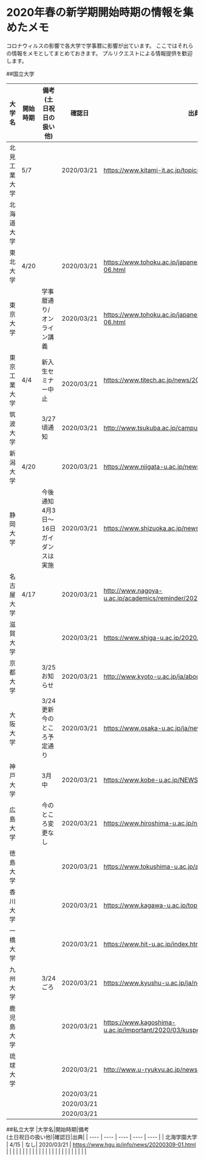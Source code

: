 # 2020年春の新学期開始時期の情報を集めたメモ

コロナウィルスの影響で各大学で学事暦に影響が出ています。
ここではそれらの情報をメモとしてまとめておきます。
プルリクエストによる情報提供を歓迎します。

##国立大学

|大学名|開始時期|備考<br>(土日祝日の扱い他)|確認日|出典|
| ---- | ---- | ---- | ---- | ---- |
| 北見工業大学 | 5/7 |  | 2020/03/21 | https://www.kitami-it.ac.jp/topics/40580/ |
| 北海道大学 |  | | | |
| 東北大学 | 4/20 | | 2020/03/21 | https://www.tohoku.ac.jp/japanese/2020/03/news20200317-06.html |
| 東京大学 |  | 学事暦通り/オンライン講義 | 2020/03/21 | https://www.tohoku.ac.jp/japanese/2020/03/news20200317-06.html |
| 東京工業大学 | 4/4 | 新入生セミナー中止 |　2020/03/21 | https://www.titech.ac.jp/news/2020/046433.html |
| 筑波大学 |  | 3/27頃通知 | 2020/03/21 | http://www.tsukuba.ac.jp/campuslife/ceremony/entrance.html |
| 新潟大学 | 4/20 | | 2020/03/21 | https://www.niigata-u.ac.jp/news/2020/69210/ |
| 静岡大学 |  | 今後通知4月3日～16日ガイダンスは実施 | 2020/03/21 | https://www.shizuoka.ac.jp/news/detail.html?CN=6291 |
| 名古屋大学 | 4/17 | | 2020/03/21 | http://www.nagoya-u.ac.jp/academics/reminder/2020guidance/index.html |
| 滋賀大学 |  |  | 2020/03/21 | https://www.shiga-u.ac.jp/2020/ |
| 京都大学 |  | 3/25お知らせ| 2020/03/21 | http://www.kyoto-u.ac.jp/ja/about/foundation/coronavirus/ |
| 大阪大学 |  | 3/24更新今のところ予定通り | 2020/03/21 | https://www.osaka-u.ac.jp/ja/news/info/corona/passed |
| 神戸大学 |  | 3月中 | 2020/03/21 | https://www.kobe-u.ac.jp/NEWS/info/2020_03_13_01.html |
| 広島大学 |  | 今のところ変更なし | 2020/03/21 | https://www.hiroshima-u.ac.jp/news/56826 |
| 徳島大学 |  |  | 2020/03/21 | https://www.tokushima-u.ac.jp/about/virus/index.html |
| 香川大学 |  |  | 2020/03/21 | https://www.kagawa-u.ac.jp/topics/ |
| 一橋大学 |  |  | 2020/03/21 | https://www.hit-u.ac.jp/index.html |
| 九州大学 | |  3/24ごろ | 2020/03/21 | https://www.kyushu-u.ac.jp/ja/notices/view/1547 |
| 鹿児島大学 |  |  | 2020/03/21 | https://www.kagoshima-u.ac.jp/important/2020/03/kuspecialsiteforcovid19.html |
| 琉球大学 |  |  | 2020/03/21 | http://www.u-ryukyu.ac.jp/news/11883/ |
|  |  |  | 2020/03/21 |  |
|  |  |  | 2020/03/21 |  |
|  |  |  | 2020/03/21 |  |




##私立大学
|大学名|開始時期|備考<br>(土日祝日の扱い他)|確認日|出典|
| ---- | ---- | ---- | ---- | ---- |
| 北海学園大学 | 4/15 | なし| 2020/03/21 | https://www.hgu.jp/info/news/20200309-01.html |
|  |  | | | |
|  |  | | | |
|  |  | | | |
|  |  | | | |
